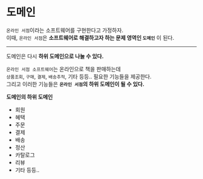 # 도메인   
          
`온라인 서점`이라는 소프트웨어를 구현한다고 가정하자.   
이때, `온라인 서점`은 **소프트웨어로 해결하고자 하는 문제 영역인 `도메인`** 이 된다.                
  
___

도메인은 다시 **하위 도메인으로 나눌 수 있다.**    
   
`온라인 서점 소프트웨어`는 온라인으로 책을 판매하는데              
`상품조회`, `구매`, `결제`, `배송추적`, 기타 등등.. 필요한 기능들을 제공한다.              
그리고 이러한 기능들은 **`온라인 서점`의 하위 도메인이 될 수 있다.**      
   
**도메인의 하위 도메인**
* 회원 
* 혜택 
* 주문
* 결제
* 배송
* 정산
* 카탈로그
* 리뷰
* 기타 등등..

  



